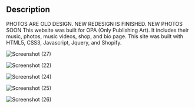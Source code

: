 ## Description
PHOTOS ARE OLD DESIGN. NEW REDESIGN IS FINISHED. NEW PHOTOS SOON
This website was built for OPA (Only Publishing Art). It includes their music, photos, music videos, shop, and bio page. This site was built with HTML5, CSS3, Javascript, Jquery, and Shopify.

![Screenshot (27)](https://user-images.githubusercontent.com/43353267/140972531-52bd49d3-0a9c-41c6-bfb5-c3ad9d2dcba0.png)

![Screenshot (22)](https://user-images.githubusercontent.com/43353267/140971983-a5a61133-f4aa-432f-858f-b653b94b204e.png)

![Screenshot (24)](https://user-images.githubusercontent.com/43353267/140972115-d1b43afd-eb5f-4316-a7f7-292ef7096337.png)

![Screenshot (25)](https://user-images.githubusercontent.com/43353267/140972219-2f1864a7-2c9f-4b4a-aac4-b4300510abba.png)

![Screenshot (26)](https://user-images.githubusercontent.com/43353267/140972375-0bce8fd0-9842-49f7-956d-7cfe595a72a4.png)
